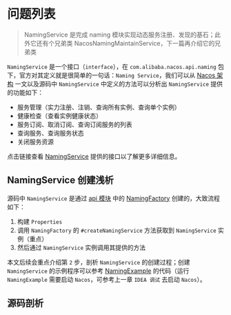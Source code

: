# 问题列表

> NamingService 是完成 naming 模块实现动态服务注册、发现的基石；此外它还有个兄弟类 NacosNamingMaintainService，下一篇再介绍它的兄弟类

`NamingService` 是一个接口（`interface`），在 `com.alibaba.nacos.api.naming` 包下，官方对其定义就是很简单的一句话：`Naming Service`，我们可以从 [Nacos 架构](https://nacos.io/zh-cn/docs/architecture.html) 一文以及源码中 `NamingService` 中定义的方法可以分析出 `NamingService` 提供的功能如下：

* 服务管理（实力注册、注销、查询所有实例、查询单个实例）
* 健康检查（查看实例健康状态）
* 服务订阅、取消订阅、查询订阅服务的列表
* 查询服务、查询服务状态
* 关闭服务资源

点击链接查看 [NamingService](https://github.com/rexlin600/nacos/blob/feature-1.3.1/api/src/main/java/com/alibaba/nacos/api/naming/NamingService.java) 提供的接口以了解更多详细信息。

## **NamingService 创建浅析**

源码中 `NamingService` 是通过 [api 模块](https://github.com/rexlin600/nacos/blob/feature-1.3.1/api) 中的 [NamingFactory](https://github.com/rexlin600/nacos/blob/feature-1.3.1/api/src/main/java/com/alibaba/nacos/api/naming/NamingFactory.java) 创建的，大致流程如下：

1. 构建 `Properties`
2. 调用 `NamingFactory` 的 `#createNamingService` 方法获取到 `NamingService` 实例（重点）
3. 然后通过 `NamingService` 实例调用其提供的方法

本文后续会重点介绍第 `2` 步，剖析 `NamingService` 的创建过程；创建 `NamingService` 的示例程序可以参考 [NamingExample](https://github.com/rexlin600/nacos/blob/feature-1.3.1/example/src/main/java/com/alibaba/nacos/example/NamingExample.java) 的代码（运行 `NamingExample` 需要启动 `Nacos`，可参考上一章 `IDEA 调试` 去启动 `Nacos`）。

## **源码剖析**

